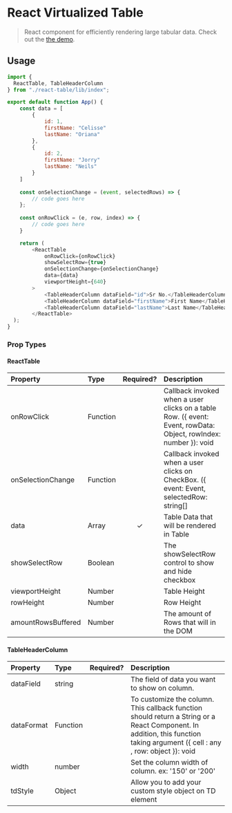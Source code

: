 # React Virtualized Table

> React component for efficiently rendering large tabular data. Check out the [the demo](https://react-virtualized-table-demo.netlify.app/).

## Usage
```javascript
import {
  ReactTable, TableHeaderColumn
} from "./react-table/lib/index";

export default function App() {
    const data = [
        {
            id: 1,
            firstName: "Celisse"
            lastName: "Oriana"
        },
        {
            id: 2,
            firstName: "Jorry"
            lastName: "Neils"
        }
    ]
    
    const onSelectionChange = (event, selectedRows) => {
        // code goes here 
    };
    
    const onRowClick = (e, row, index) => {
        // code goes here       
    }

    return (
        <ReactTable
            onRowClick={onRowClick}
            showSelectRow={true}
            onSelectionChange={onSelectionChange}
            data={data}
            viewportHeight={640}
        >
            <TableHeaderColumn dataField="id">Sr No.</TableHeaderColumn>
            <TableHeaderColumn dataField="firstName">First Name</TableHeaderColumn>
            <TableHeaderColumn dataField="lastName">Last Name</TableHeaderColumn>
        </ReactTable>
  );
}
```

### Prop Types

#### ReactTable

| Property          | Type                              | Required? | Description |
| :---------------- | :-------------------------------- | :-------: | :-------------------------------------------------------------------------------------------------------------------------------------------------------------------------------------------------------------------------------------------------------------------------------------------------------- |
| onRowClick | Function | | Callback invoked when a user clicks on a table Row. ({ event: Event, rowData: Object, rowIndex: number  }): void |
| onSelectionChange | Function |  | Callback invoked when a user clicks on CheckBox. ({ event: Event, selectedRow: string[] | string }): void |
| data| Array| ✓ | Table Data that will be rendered in Table |
| showSelectRow| Boolean|| The showSelectRow control to show and hide checkbox  |
| viewportHeight| Number | | Table Height |
| rowHeight| Number | | Row Height |
| amountRowsBuffered| Number | | The amount of Rows that will in the DOM  |

#### TableHeaderColumn

| Property          | Type                              | Required? | Description |
| :---------------- | :-------------------------------- | :-------: | :-------------------------------------------------------------------------------------------------------------------------------------------------------------------------------------------------------------------------------------------------------------------------------------------------------- |
| dataField | string | | The field of data you want to show on column.|
| dataFormat | Function |  | To customize the column. This callback function should return a String or a React Component. In addition, this function taking argument ({ cell : any , row: object }): void |
| width| number|  | Set the column width of column. ex: '150' or '200' |
| tdStyle| Object || Allow you to add your custom style object on TD element  |



